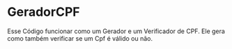 # GeradorCPF
 Esse Código funcionar como um Gerador e um Verificador de CPF. Ele gera como também verificar se um Cpf é válido ou não.
